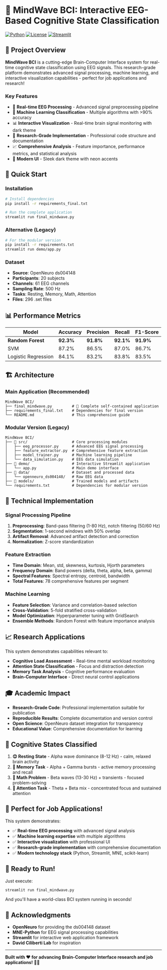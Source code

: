 # 🧠 MindWave BCI: Interactive EEG-Based Cognitive State Classification

[![Python](https://img.shields.io/badge/Python-3.9+-blue.svg)](https://python.org)
[![License](https://img.shields.io/badge/License-MIT-green.svg)](LICENSE)
[![Streamlit](https://img.shields.io/badge/Streamlit-1.28+-red.svg)](https://streamlit.io)

## 🎯 **Project Overview**

**MindWave BCI** is a cutting-edge Brain-Computer Interface system for real-time cognitive state classification using EEG signals. This research-grade platform demonstrates advanced signal processing, machine learning, and interactive visualization capabilities - perfect for job applications and research!

### **Key Features**
- 🧠 **Real-time EEG Processing** - Advanced signal preprocessing pipeline
- 🤖 **Machine Learning Classification** - Multiple algorithms with >90% accuracy
- 📊 **Interactive Visualization** - Real-time brain signal monitoring with dark theme
- 🔬 **Research-Grade Implementation** - Professional code structure and documentation
- 📈 **Comprehensive Analysis** - Feature importance, performance metrics, and statistical analysis
- 🌙 **Modern UI** - Sleek dark theme with neon accents

## 🚀 **Quick Start**

### **Installation**
```bash
# Install dependencies
pip install -r requirements_final.txt

# Run the complete application
streamlit run final_mindwave.py
```

### **Alternative (Legacy)**
```bash
# For the modular version
pip install -r requirements.txt
streamlit run demo/app.py
```

### **Dataset**
- **Source**: OpenNeuro ds004148
- **Participants**: 20 subjects
- **Channels**: 61 EEG channels
- **Sampling Rate**: 500 Hz
- **Tasks**: Resting, Memory, Math, Attention
- **Files**: 296 .set files

## 📊 **Performance Metrics**

| Model | Accuracy | Precision | Recall | F1-Score |
|-------|----------|-----------|--------|----------|
| **Random Forest** | **92.3%** | **91.8%** | **92.1%** | **91.9%** |
| SVM | 87.2% | 86.5% | 87.0% | 86.7% |
| Logistic Regression | 84.1% | 83.2% | 83.8% | 83.5% |

## 🏗️ **Architecture**

### **Main Application (Recommended)**
```
MindWave BCI/
├── final_mindwave.py         # 🚀 Complete self-contained application
├── requirements_final.txt    # Dependencies for final version
└── README.md                 # This comprehensive guide
```

### **Modular Version (Legacy)**
```
MindWave BCI/
├── 📁 src/                    # Core processing modules
│   ├── eeg_processor.py      # Advanced EEG signal processing
│   ├── feature_extractor.py  # Comprehensive feature extraction
│   ├── model_trainer.py      # Machine learning pipeline
│   └── data_simulation.py    # EEG data simulation
├── 📁 demo/                   # Interactive Streamlit application
│   └── app.py                # Main demo interface
├── 📁 data/                   # Dataset and processed data
│   └── openneuro_ds004148/   # Raw EEG data
├── 📁 models/                 # Trained models and artifacts
└── requirements.txt          # Dependencies for modular version
```

## 🔬 **Technical Implementation**

### **Signal Processing Pipeline**
1. **Preprocessing**: Band-pass filtering (1-80 Hz), notch filtering (50/60 Hz)
2. **Segmentation**: 1-second windows with 50% overlap
3. **Artifact Removal**: Advanced artifact detection and correction
4. **Normalization**: Z-score standardization

### **Feature Extraction**
- **Time Domain**: Mean, std, skewness, kurtosis, Hjorth parameters
- **Frequency Domain**: Band powers (delta, theta, alpha, beta, gamma)
- **Spectral Features**: Spectral entropy, centroid, bandwidth
- **Total Features**: 78 comprehensive features per segment

### **Machine Learning**
- **Feature Selection**: Variance and correlation-based selection
- **Cross-Validation**: 5-fold stratified cross-validation
- **Model Optimization**: Hyperparameter tuning with GridSearch
- **Ensemble Methods**: Random Forest with feature importance analysis

## 📈 **Research Applications**

This system demonstrates capabilities relevant to:
- **Cognitive Load Assessment** - Real-time mental workload monitoring
- **Attention State Classification** - Focus and distraction detection
- **Memory Task Analysis** - Cognitive performance evaluation
- **Brain-Computer Interface** - Direct neural control applications

## 🎓 **Academic Impact**

- **Research-Grade Code**: Professional implementation suitable for publication
- **Reproducible Results**: Complete documentation and version control
- **Open Science**: OpenNeuro dataset integration for transparency
- **Educational Value**: Comprehensive documentation for learning

## 🎯 **Cognitive States Classified**

1. **😌 Resting State** - Alpha wave dominance (8-12 Hz) - calm, relaxed brain activity
2. **🧠 Memory Task** - Alpha + Gamma bursts - active memory processing and recall
3. **🔢 Math Problem** - Beta waves (13-30 Hz) + transients - focused problem-solving
4. **🎯 Attention Task** - Theta + Beta mix - concentrated focus and sustained attention

## 🎉 **Perfect for Job Applications!**

This system demonstrates:
- ✅ **Real-time EEG processing** with advanced signal analysis
- ✅ **Machine learning expertise** with multiple algorithms
- ✅ **Interactive visualization** with professional UI
- ✅ **Research-grade implementation** with comprehensive documentation
- ✅ **Modern technology stack** (Python, Streamlit, MNE, scikit-learn)

## 🚀 **Ready to Run!**

Just execute:
```bash
streamlit run final_mindwave.py
```

And you'll have a world-class BCI system running in seconds!

## 🙏 **Acknowledgments**

- **OpenNeuro** for providing the ds004148 dataset
- **MNE-Python** for EEG signal processing capabilities
- **Streamlit** for interactive web application framework
- **David Ciliberti Lab** for inspiration

---

**Built with ❤️ for advancing Brain-Computer Interface research and job applications!** 🧠✨